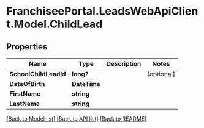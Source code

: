 # FranchiseePortal.LeadsWebApiClient.Model.ChildLead

## Properties

Name | Type | Description | Notes
------------ | ------------- | ------------- | -------------
**SchoolChildLeadId** | **long?** |  | [optional] 
**DateOfBirth** | **DateTime** |  | 
**FirstName** | **string** |  | 
**LastName** | **string** |  | 

[[Back to Model list]](../README.md#documentation-for-models) [[Back to API list]](../README.md#documentation-for-api-endpoints) [[Back to README]](../README.md)

